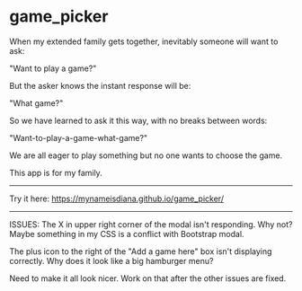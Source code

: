 # game_picker

When my extended family gets together, inevitably someone will want to ask:

"Want to play a game?"

But the asker knows the instant response will be:

"What game?"

So we have learned to ask it this way, with no breaks between words:

"Want-to-play-a-game-what-game?"

We are all eager to play something but no one wants to choose the game.

This app is for my family. 

---

Try it here:  https://mynameisdiana.github.io/game_picker/

---

ISSUES:
The X in upper right corner of the modal isn't responding. Why not? Maybe something in my CSS is a conflict with Bootstrap modal.

The plus icon to the right of the "Add a game here" box isn't displaying correctly. Why does it look like a big hamburger menu?

Need to make it all look nicer. Work on that after the other issues are fixed.
